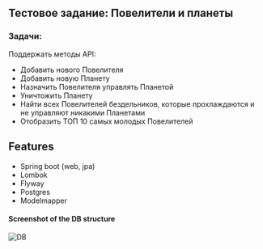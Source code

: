 ## Тестовое задание: Повелители и планеты
### Задачи:
Поддержать методы API:
- Добавить нового Повелителя
- Добавить новую Планету
- Назначить Повелителя управлять Планетой
- Уничтожить Планету
- Найти всех Повелителей бездельников, которые прохлаждаются и не управляют никакими Планетами
- Отобразить ТОП 10 самых молодых Повелителей

## Features
- Spring boot (web, jpa)
- Lombok
- Flyway
- Postgres
- Modelmapper

#### Screenshot of the DB structure

![DB](https://user-images.githubusercontent.com/51756264/113508178-34797300-9557-11eb-9388-35ef952bd3a5.png)
